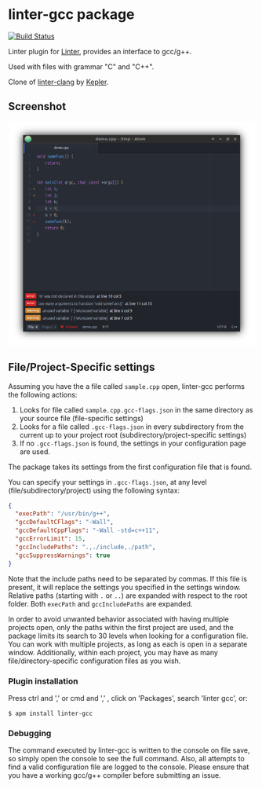 # linter-gcc package
[![Build Status](https://travis-ci.org/hebaishi/linter-gcc.svg?branch=master)](https://travis-ci.org/hebaishi/linter-gcc)

Linter plugin for [Linter](https://github.com/AtomLinter/Linter), provides an interface to gcc/g++.

Used with files with grammar "C" and "C++".

Clone of [linter-clang](https://github.com/AtomLinter/linter-clang) by [Kepler](https://github.com/k2b6s9j).

## Screenshot

![linter-gcc screenshot](https://github.com/hebaishi/images/blob/master/lintergcc-screenshot.png?raw=true)

## File/Project-Specific settings

Assuming you have the a file called ```sample.cpp``` open, linter-gcc performs the following actions:
1. Looks for file called ```sample.cpp.gcc-flags.json``` in the same directory as your source file (file-specific settings)
2. Looks for a file called ```.gcc-flags.json``` in every subdirectory from the current up to your project root (subdirectory/project-specific settings)
3. If no ```.gcc-flags.json``` is found, the settings in your configuration page are used.

The package takes its settings from the first configuration file that is found.

You can specify your settings in ```.gcc-flags.json```, at any level (file/subdirectory/project) using the following syntax:

```json
{
  "execPath": "/usr/bin/g++",
  "gccDefaultCFlags": "-Wall",
  "gccDefaultCppFlags": "-Wall -std=c++11",
  "gccErrorLimit": 15,
  "gccIncludePaths": ".,./include,./path",
  "gccSuppressWarnings": true
}
```

Note that the include paths need to be separated by commas. If this file is present, it will replace the settings you specified in the settings window. Relative paths (starting with ```.``` or ```..```) are expanded with respect to the root folder. Both ```execPath``` and ```gccIncludePaths``` are expanded.

In order to avoid unwanted behavior associated with having multiple projects open, only the paths within the first project are used, and the package limits its search to 30 levels when looking for a configuration file. You can work with multiple projects, as long as each is open in a separate window. Additionally, within each project, you may have as many file/directory-specific configuration files as you wish.

### Plugin installation
Press ctrl and ',' or cmd and ',' , click on 'Packages', search 'linter gcc', or:
```
$ apm install linter-gcc
```
### Debugging
The command executed by linter-gcc is written to the console on file save, so simply open the console to see the full command. Also, all attempts to find a valid configuration file are logged to the console. Please ensure that you have a working gcc/g++ compiler before submitting an issue.
